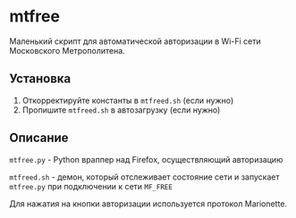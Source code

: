 # mtfree
Маленький скрипт для автоматической авторизации в Wi-Fi сети Московского Метрополитена.
## Установка
1. Откорректируйте константы в ``mtfreed.sh`` (если нужно)
2. Пропишите ``mtfreed.sh`` в автозагрузку (если нужно)
## Описание
``mtfree.py`` - Python враппер над Firefox, осуществляющий авторизацию

``mtfreed.sh`` - демон, который отслеживает состояние сети и запускает ``mtfree.py`` при подключении к сети ``MF_FREE``

Для нажатия на кнопки авторизации используется протокол Marionette.

